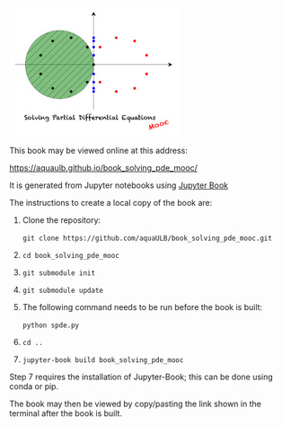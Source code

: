 <img style="width: 300px" src="logo.png">

This book may be viewed online at this address:

https://aquaulb.github.io/book_solving_pde_mooc/

It is generated from Jupyter notebooks using [Jupyter Book][01]

The instructions to create a local copy of the book are:

1. Clone the repository:

   `git clone https://github.com/aquaULB/book_solving_pde_mooc.git`

2. `cd book_solving_pde_mooc`
3. `git submodule init`
4. `git submodule update`
5. The following command needs to be run before the book is built: 

    `python spde.py`
6. `cd ..`
7. `jupyter-book build book_solving_pde_mooc`

Step 7 requires the installation of Jupyter-Book; this can be done using conda or pip.

The book may then be viewed by copy/pasting the link shown in the terminal after the book is built.

[01]: https://jupyterbook.org/


